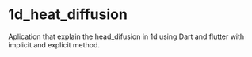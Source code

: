 # 1d_heat_diffusion
Aplication that explain the head_difusion in 1d using Dart and flutter with implicit and explicit method.
